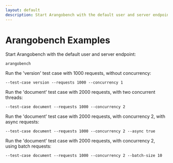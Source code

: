 ```yaml
---
layout: default
description: Start Arangobench with the default user and server endpoint
---
```

Arangobench Examples
====================

Start Arangobench with the default user and server endpoint:

    arangobench

Run the 'version' test case with 1000 requests, without concurrency:

    --test-case version --requests 1000 --concurrency 1

Run the 'document' test case with 2000 requests, with two concurrent threads:

    --test-case document --requests 1000 --concurrency 2

Run the 'document' test case with 2000 requests, with concurrency 2,
with async requests:

    --test-case document --requests 1000 --concurrency 2 --async true

Run the 'document' test case with 2000 requests, with concurrency 2,
using batch requests:

    --test-case document --requests 1000 --concurrency 2 --batch-size 10

